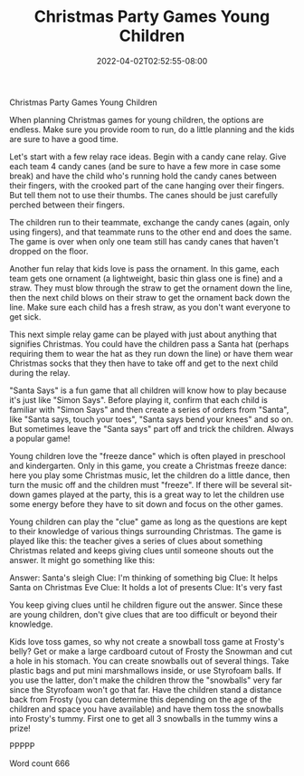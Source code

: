 ﻿---
title: "Christmas Party Games Young Children"
date: 2022-04-02T02:52:55-08:00
description: "Holiday Games & Activities Tips for Web Success"
featured_image: "/images/Holiday Games & Activities.jpg"
tags: ["Holiday Games & Activities"]
---

Christmas Party Games Young Children

When planning Christmas games for young children, the options are endless. Make sure you provide room to run, do a little planning and the kids are sure to have a good time.

Let's start with a few relay race ideas. Begin with a candy cane relay. Give each team 4 candy canes (and be sure to have a few more in case some break) and have the child who's running hold the candy canes between their fingers, with the crooked part of the cane hanging over their fingers. But tell them not to use their thumbs. The canes should be just carefully perched between their fingers. 

The children run to their teammate, exchange the candy canes (again, only using fingers), and that teammate runs to the other end and does the same. The game is over when only one team still has candy canes that haven't dropped on the floor.

Another fun relay that kids love is pass the ornament. In this game, each team gets one ornament (a lightweight, basic thin glass one is fine) and a straw. They must blow through the straw to get the ornament down the line, then the next child blows on their straw to get the ornament back down the line. Make sure each child has a fresh straw, as you don't want everyone to get sick.

This next simple relay game can be played with just about anything that signifies Christmas. You could have the children pass a Santa hat (perhaps requiring them to wear the hat as they run down the line) or have them wear Christmas socks that they then have to take off and get to the next child during the relay.

"Santa Says" is a fun game that all children will know how to play because it's just like "Simon Says". Before playing it, confirm that each child is familiar with "Simon Says" and then create a series of orders from "Santa", like "Santa says, touch your toes", "Santa says bend your knees" and so on. But sometimes leave the "Santa says" part off and trick the children. Always a popular game!

Young children love the "freeze dance" which is often played in preschool and kindergarten. Only in this game, you create a Christmas freeze dance: here you play some Christmas music, let the children do a little dance, then turn the music off and the children must "freeze". If there will be several sit-down games played at the party, this is a great way to let the children use some energy before they have to sit down and focus on the other games.

Young children can play the "clue" game as long as the questions are kept to their knowledge of various things surrounding Christmas. The game is played like this: the teacher gives a series of clues about something Christmas related and keeps giving clues until someone shouts out the answer. It might go something like this:

Answer: Santa's sleigh
Clue: I'm thinking of something big
Clue: It helps Santa on Christmas Eve
Clue: It holds a lot of presents
Clue: It's very fast

You keep giving clues until he children figure out the answer. Since these are young children, don't give clues that are too difficult or beyond their knowledge.

Kids love toss games, so why not create a snowball toss game at Frosty's belly? Get or make a large cardboard cutout of Frosty the Snowman and cut a hole in his stomach. You can create snowballs out of several things. Take plastic bags and put mini marshmallows inside, or use Styrofoam balls. If you use the latter, don't make the children throw the "snowballs" very far since the Styrofoam won't go that far. Have the children stand a distance back from Frosty (you can determine this depending on the age of the children and space you have available) and have them toss the snowballs into Frosty's tummy. First one to get all 3 snowballs in the tummy wins a prize!

PPPPP

Word count 666





